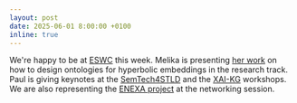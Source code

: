 ```yaml
---
layout: post
date: 2025-06-01 8:00:00 +0100
inline: true
---
```


We're happy to be at [ESWC](https://2025.eswc-conferences.org) this week. Melika is presenting [her work](https://drive.google.com/file/d/1i6zLWc1OD9fDxo3F-Nyv_mIf7q5-Nx2w/view) on how to design ontologies for hyperbolic embeddings in the research track. Paul is giving keynotes at the [SemTech4STLD](https://semtech4stld.github.io) and the [XAI-KG](https://xaikg2025.demacs.unical.it) workshops. We are also representing the [ENEXA project](http://enexa.eu) at the networking session.